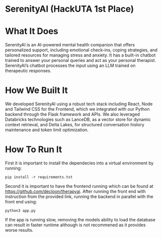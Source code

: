# SerenityAI (HackUTA 1st Place)

# What It Does
SerenityAI is an AI-powered mental health companion that offers personalized support, including emotional check-ins, coping strategies, and tailored resources for managing stress and anxiety. It has a built-in chatbot trained to answer your personal queries and act as your personal therapist. SerenityAI’s chatbot processes the input using an LLM trained on therapeutic responses.

# How We Built It
We developed SerenityAI using a robust tech stack including React, Node and Tailwind CSS for the Frontend, which we integrated with our Python backend through the Flask framework and APIs. We also leveraged Databricks technologies such as LanceDB, as a vector store for dynamic context retrieval, and Delta Lakes, for structured conversation history maintenance and token limit optimization.

# How To Run It
First it is important to install the dependecies into a virtual environment by running:
 ```console
 pip install -r requirements.txt
```
Second it is important to have the frontend running which can be found at https://github.com/decloon/therapyai. After running the front end with instruction from the provided link, running the backend in parallel with the front end using:
```console
python3 app.py
```
If the app is running slow, removing the models ability to load the database can result in faster runtime although is not recommened as it provides worse results.

